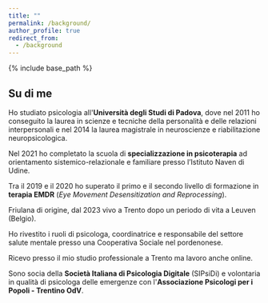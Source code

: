 ```yaml
---
title: ""
permalink: /background/
author_profile: true
redirect_from:
  - /background
---
```


{% include base_path %}

## Su di me

Ho studiato psicologia all'**Università degli Studi di Padova**, dove nel 2011 ho conseguito la laurea in scienze e tecniche della personalità e delle relazioni interpersonali e nel 2014 la laurea magistrale in neuroscienze e riabilitazione neuropsicologica.

Nel 2021 ho completato la scuola di **specializzazione in psicoterapia** ad orientamento sistemico-relazionale e familiare presso l’Istituto Naven di Udine.

Tra il 2019 e il 2020 ho superato il primo e il secondo livello di formazione in **terapia EMDR** (*Eye Movement Desensitization and Reprocessing*).

Friulana di origine, dal 2023 vivo a Trento dopo un periodo di vita a Leuven (Belgio).


Ho rivestito i ruoli di psicologa, coordinatrice e responsabile del settore salute mentale presso una Cooperativa Sociale nel pordenonese.

Ricevo presso il mio studio professionale a Trento ma lavoro anche online.

Sono socia della **Società Italiana di Psicologia Digitale** (SIPsiDi) e volontaria in qualità di psicologa delle emergenze con l'**Associazione Psicologi per i Popoli - Trentino OdV**.